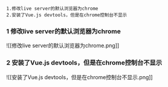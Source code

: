 ```
1.修改live server的默认浏览器为chrome
2.安装了Vue.js devtools，但是在chrome控制台不显示

```
### 1  修改live server的默认浏览器为chrome

![[修改live server的默认浏览器为chrome.png]]
### 2 安装了Vue.js devtools，但是在chrome控制台不显示
![[安装了Vue.js devtools，但是在chrome控制台不显示.png]]